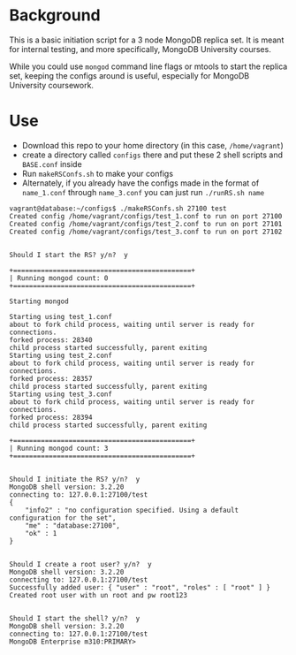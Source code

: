 # Background
This is a basic initiation script for a 3 node MongoDB replica set. It is meant for internal testing, and more specifically, MongoDB University courses.

While you could use `mongod` command line flags or mtools to start the replica set, keeping the configs around is useful, especially for MongoDB University coursework.

# Use
* Download this repo to your home directory (in this case, `/home/vagrant`)
* create a directory called `configs` there and put these 2 shell scripts and `BASE.conf` inside
* Run `makeRSConfs.sh` to make your configs
* Alternately, if you already have the configs made in the format of `name_1.conf` through `name_3.conf` you can just run `./runRS.sh name`

```
vagrant@database:~/configs$ ./makeRSConfs.sh 27100 test
Created config /home/vagrant/configs/test_1.conf to run on port 27100
Created config /home/vagrant/configs/test_2.conf to run on port 27101
Created config /home/vagrant/configs/test_3.conf to run on port 27102


Should I start the RS? y/n?  y

+=============================================+
| Running mongod count: 0
+=============================================+

Starting mongod

Starting using test_1.conf
about to fork child process, waiting until server is ready for connections.
forked process: 28340
child process started successfully, parent exiting
Starting using test_2.conf
about to fork child process, waiting until server is ready for connections.
forked process: 28357
child process started successfully, parent exiting
Starting using test_3.conf
about to fork child process, waiting until server is ready for connections.
forked process: 28394
child process started successfully, parent exiting

+=============================================+
| Running mongod count: 3
+=============================================+


Should I initiate the RS? y/n?  y
MongoDB shell version: 3.2.20
connecting to: 127.0.0.1:27100/test
{
	"info2" : "no configuration specified. Using a default configuration for the set",
	"me" : "database:27100",
	"ok" : 1
}


Should I create a root user? y/n?  y
MongoDB shell version: 3.2.20
connecting to: 127.0.0.1:27100/test
Successfully added user: { "user" : "root", "roles" : [ "root" ] }
Created root user with un root and pw root123


Should I start the shell? y/n?  y
MongoDB shell version: 3.2.20
connecting to: 127.0.0.1:27100/test
MongoDB Enterprise m310:PRIMARY> 
```